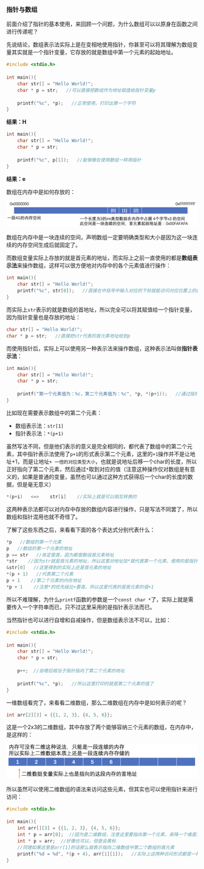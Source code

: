 ### 指针与数组

前面介绍了指针的基本使用，来回顾一个问题，为什么数组可以以原身在函数之间进行传递呢？

先说结论，数组表示法实际上是在变相地使用指针，你甚至可以将其理解为数组变量其实就是一个指针变量，它存放的就是数组中第一个元素的起始地址。

```c
#include <stdio.h>

int main(){
    char str[] = "Hello World!";
    char * p = str;   //可以直接把数组作为地址赋值给指针变量p

    printf("%c", *p);   //正常使用，打印出第一个字符
}
```

**结果：H**

```c
int main(){
    char str[] = "Hello World!";
    char * p = str;

    printf("%c", p[1]);   //能够像在使用数组一样用指针
}
```

**结果：e**

数组在内存中是如何存放的：

![](./img/img_18.png)

数组在内存中是一块连续的空间，声明数组一定要明确类型和大小是因为这一块连续的内存空间生成后就固定了。

而数组变量实际上存放的就是首元素的地址，而实际上之前一直使用的都是**数组表示法**来操作数组，这样可以很方便地对内存中的各个元素值进行操作：

```c
int main(){
    char str[] = "Hello World!";
    printf("%c", str[0]);   //直接在中括号中输入对应的下标就能访问对应位置上的数组了
}
```

而实际上`str`表示的就是数组的首地址，所以完全可以将其赋值给一个指针变量，因为指针变量也是存放的地址：

```c
char str[] = "Hello World!";
char * p = str;   //直接把str代表的首元素地址给到p
```

而使用指针后，实际上可以使用另一种表示法来操作数组，这种表示法叫做**指针表示法**：

```c
int main(){
    char str[] = "Hello World!";
    char * p = str;

    printf("第一个元素值为：%c，第二个元素值为：%c", *p, *(p+1));   //通过指针也可以表示对应位置上的值
}
```

比如现在需要表示数组中的第二个元素：

- 数组表示法：`str[1]`
- 指针表示法：`*(p+1)`

虽然写法不同，但是他们表示的意义是完全相同的，都代表了数组中的第二个元素，其中指针表示法使用了`p+1`的形式表示第二个元素，这里的`+1`操作并不是让地址+1，而是让地址`+ 一倍的对应类型大小`，也就是说地址后移一个char的长度，所以正好指向了第二个元素，然后通过`*`取到对应的值（注意这种操作仅对数组是有意义的，如果是普通的变量，虽然也可以通过这种方式获得后一个char的长度的数据，但是毫无意义）

```c
*(p+i)   <=>    str[i]    //实际上就是可以相互转换的
```

这两种表示法都可以对内存中存放的数组内容进行操作，只是写法不同罢了，所以数组和指针混用也就不奇怪了。

了解了这些东西之后，来看看下面的各个表达式分别代表什么：

```c
*p   //数组的第一个元素
p   //数组的第一个元素的地址
p == str   //肯定是真，因为都是数组首元素地址
*str    //因为str就是首元素的地址，所以这里对地址加*就代表第一个元素，使用的是指针表示法
&str[0]   //这里得到的实际上还是首元素的地址
*(p + 1)   //代表第二个元素
p + 1    //第二个元素的内存地址
*p + 1    //注意*的优先级比+要高，所以这里代表的是首元素的值+1
```

所以不难理解，为什么`printf`函数的参数是一个`const char *`了，实际上就是需要传入一个字符串而已，只不过这里采用的是指针表示法而已。

当然指针也可以进行自增和自减操作，但是数组表示法不可以，比如：

```c
#include <stdio.h>

int main(){
    char str[] = "Hello World!";
    char * p = str;

    p++;  //自增后相当于指针指向了第二个元素的地址

    printf("%c", *p);   //所以这里打印的就是第二个元素的值了
}
```

一维数组看完了，来看看二维数组，那么二维数组在内存中是如何表示的呢？

```c
int arr[2][3] = {{1, 2, 3}, {4, 5, 6}};
```

这是一个2x3的二维数组，其中存放了两个能够容纳三个元素的数组，在内存中，是这样的：

![](./img/img_19.png)

所以虽然可以使用二维数组的语法来访问这些元素，但其实也可以使用指针来进行访问：

```c
#include <stdio.h>

int main(){
    int arr[][3] = {{1, 2, 3}, {4, 5, 6}};
    int * p = arr[0];  //因为是二维数组，注意这里要指向第一个元素，来降一个维度才能正确给到指针
  	int * p = arr;	//好像也可以，但是会黄标 
    //同理如果这里是arr[1]的话那么就表示指向二维数组中第二个数组的首元素
    printf("%d = %d", *(p + 4), arr[1][1]);   //实际上这两种访问形式都是一样的
}
```